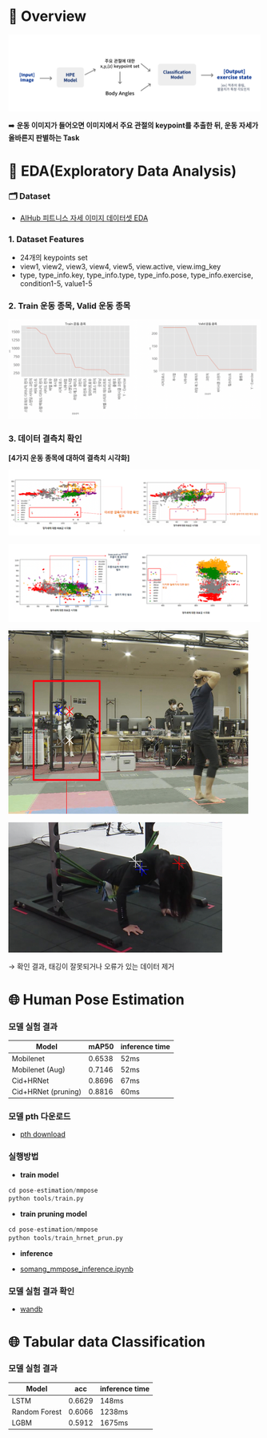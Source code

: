 
# 🧬 Overview

![Untitled](assets/Untitled.png)

➡️ **운동 이미지가 들어오면 이미지에서 주요 관절의 keypoint를 추출한 뒤, 운동 자세가 올바른지 판별하는 Task**

# 📝 EDA(Exploratory Data Analysis)

### 🗂 Dataset

- [AIHub 피트니스 자세 이미지 데이터셋 EDA](https://www.aihub.or.kr/aihubdata/data/view.do?currMenu=115&topMenu=100&dataSetSn=231)

### 1. Dataset Features

- 24개의 keypoints set
- view1, view2, view3, view4, view5, view.active, view.img_key
- type, type_info.key, type_info.type, type_info.pose, type_info.exercise, condition1-5, value1-5

### 2. Train 운동 종목, Valid 운동 종목

![Untitled](assets/Untitled%201.png)

### 3. 데이터 결측치 확인

**[4가지 운동 종목에 대하여 결측치 시각화]**

![Untitled](assets/Untitled%202.png)

![Untitled](assets/Untitled%203.png)

![Untitled](assets/Untitled%206.png)

![Untitled](assets/Untitled%207.png)

→ 확인 결과, 태깅이 잘못되거나 오류가 있는 데이터 제거

# 🌐 Human Pose Estimation

### 모델 실험 결과

| Model | mAP50 | inference time |
| --- | --- | --- |
| Mobilenet | 0.6538 | 52ms |
| Mobilenet (Aug) | 0.7146 | 52ms |
| Cid+HRNet | 0.8696 | 67ms |
| Cid+HRNet (pruning) | 0.8816 | 60ms |

### 모델 pth 다운로드
- [pth download](https://drive.google.com/drive/folders/1mZBgPznkQdGE9goX8L8ztUzkV7s8fgLZ?usp=sharing)

### 실행방법

- **train model**

```python
cd pose-estimation/mmpose
python tools/train.py
```

- **train pruning model**

```python
cd pose-estimation/mmpose
python tools/train_hrnet_prun.py
```

- **inference**

- [somang_mmpose_inference.ipynb](https://github.com/NaverMind/AIHealthCare/blob/main/AI/pose-estimation/mmpose/somang_mmpose_inference.ipynb)

### 모델 실험 결과 확인

- [wandb](https://wandb.ai/somang/HPE%20modesl?workspace=user-somang)

# 🌐 Tabular data Classification

### 모델 실험 결과

| Model | acc | inference time |
| --- | --- | --- |
| LSTM | 0.6629 | 148ms |
| Random Forest | 0.6066 | 1238ms |
| LGBM | 0.5912 | 1675ms |
